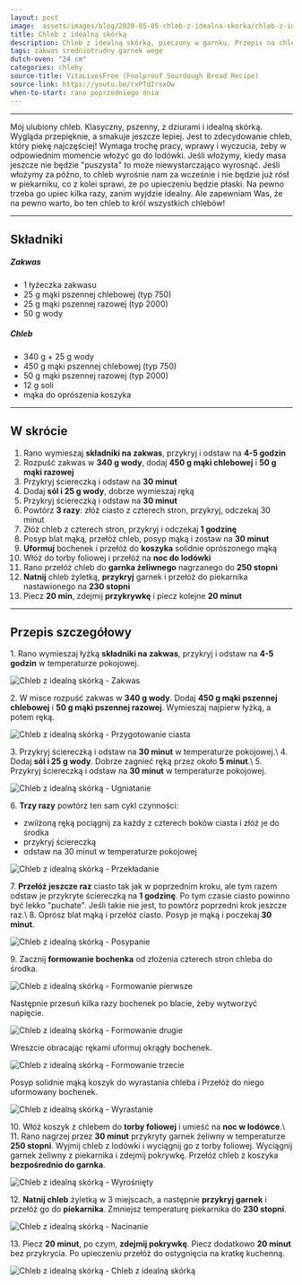```yaml
---
layout: post
image:  assets/images/blog/2020-05-05-chleb-z-idealna-skorka/chleb-z-idealna-skorka.jpg
title: Chleb z idealną skórką
description: Chleb z idealną skórką, pieczony w garnku. Przepis na chleb z grubą i chrupiącą skórką. Cudowny nocny chleb z garnka z idealnie chrupiącą skórką i mięciutkim środkiem. Wspaniały przepis na domowy chleb pieczony w garnku żeliwnym. Wymaga odrobiny zaangażowania, serca i czasu.
tags: zakwas sredniotrudny garnek wege
dutch-oven: "24 cm"
categories: chleby
source-title: VitaLivesFree (Foolproof Sourdough Bread Recipe)
source-link: https://youtu.be/rxPTdIrsxOw
when-to-start: rano poprzedniego dnia
---
```


-----

Mój ulubiony chleb. Klasyczny, pszenny, z dziurami i idealną skórką. Wygląda przepięknie, a smakuje jeszcze lepiej. Jest to zdecydowanie chleb, który piekę najczęściej! Wymaga trochę pracy, wprawy i wyczucia, żeby w odpowiednim momencie włożyć go do lodówki. Jeśli włożymy, kiedy masa jeszcze nie będzie "puszysta" to może niewystarczająco wyrosnąć. Jeśli włożymy za późno, to chleb wyrośnie nam za wcześnie i nie będzie już rósł w piekarniku, co z kolei sprawi, że po upieczeniu będzie płaski. Na pewno trzeba go upiec kilka razy, zanim wyjdzie idealny. Ale zapewniam Was, że na pewno warto, bo ten chleb to król wszystkich chlebów!

-----

## Składniki

##### Zakwas
* 1 łyżeczka zakwasu
* 25 g mąki pszennej chlebowej (typ 750)
* 25 g mąki pszennej razowej (typ 2000)
* 50 g wody

##### Chleb

* 340 g + 25 g wody
* 450 g mąki pszennej chlebowej (typ 750)
* 50 g mąki pszennej razowej (typ 2000)
* 12 g soli
* mąka do oprószenia koszyka

-----

## W skrócie

1. Rano wymieszaj **składniki na zakwas**, przykryj i odstaw na **4-5 godzin**
2. Rozpuść zakwas w **340 g wody**, dodaj **450 g mąki chlebowej** i **50 g mąki razowej**
3. Przykryj ściereczką i odstaw na **30 minut**
4. Dodaj **sól i 25 g wody**, dobrze wymieszaj ręką
5. Przykryj ściereczką i odstaw na **30 minut**
6. Powtórz **3 razy**: złóż ciasto z czterech stron, przykryj, odczekaj 30 minut
7. Złóż chleb z czterech stron, przykryj i odczekaj **1 godzinę**
8. Posyp blat mąką, przełóż chleb, posyp mąką i zostaw na **30 minut**
9. **Uformuj** bochenek i przełóż do **koszyka** solidnie oprószonego mąką
10. Włóż do torby foliowej i przełóż na **noc do lodówki**
11. Rano przełóż chleb do **garnka żeliwnego** nagrzanego do **250 stopni**
12. **Natnij** chleb żyletką, **przykryj** garnek i przełóż do piekarnika nastawionego na **230 stopni**
13. Piecz **20 min**, zdejmij **przykrywkę** i piecz kolejne **20 minut**

-----

## Przepis szczegółowy

1\. Rano wymieszaj łyżką **składniki na zakwas**, przykryj i odstaw na **4-5 godzin** w temperaturze pokojowej.

![Chleb z idealną skórką - Zakwas](/assets/images/blog/2020-05-05-chleb-z-idealna-skorka/chleb-z-idealna-skorka-zakwas.jpg)

2\. W misce rozpuść zakwas w **340 g wody**. Dodaj **450 g mąki pszennej chlebowej** i **50 g mąki pszennej razowej**. Wymieszaj najpierw łyżką, a potem ręką.

![Chleb z idealną skórką - Przygotowanie ciasta](/assets/images/blog/2020-05-05-chleb-z-idealna-skorka/chleb-z-idealna-skorka-przygotowanie-ciasta.jpg)

3\. Przykryj ściereczką i odstaw na **30 minut** w temperaturze pokojowej.\\
4\. Dodaj **sól i 25 g wody**. Dobrze zagnieć ręką przez około **5 minut**.\\
5\. Przykryj ściereczką i odstaw na **30 minut** w temperaturze pokojowej.

![Chleb z idealną skórką - Ugniatanie](/assets/images/blog/2020-05-05-chleb-z-idealna-skorka/chleb-z-idealna-skorka-ugniatanie.jpg)

6\. **Trzy razy** powtórz ten sam cykl czynności:
- zwilżoną ręką pociągnij za każdy z czterech boków ciasta i złóż je do środka
- przykryj ściereczką
- odstaw na 30 minut w temperaturze pokojowej

![Chleb z idealną skórką - Przekładanie](/assets/images/blog/2020-05-05-chleb-z-idealna-skorka/chleb-z-idealna-skorka-przekladanie.jpg)

7\. **Przełóż jeszcze raz** ciasto tak jak w poprzednim kroku, ale tym razem odstaw je przykryte ściereczką na **1 godzinę**. Po tym czasie ciasto powinno być lekko "puchate". Jeśli takie nie jest, to powtórz poprzedni krok jeszcze raz.\\
8\. Oprósz blat mąką i przełóż ciasto. Posyp je mąką i poczekaj **30 minut**.

![Chleb z idealną skórką - Posypanie](/assets/images/blog/2020-05-05-chleb-z-idealna-skorka/chleb-z-idealna-skorka-posypanie.jpg)

9\. Zacznij **formowanie bochenka** od złożenia czterech stron chleba do środka.

![Chleb z idealną skórką - Formowanie pierwsze](/assets/images/blog/2020-05-05-chleb-z-idealna-skorka/chleb-z-idealna-skorka-formowanie-pierwsze.jpg)

Następnie przesuń kilka razy bochenek po blacie, żeby wytworzyć napięcie.

![Chleb z idealną skórką - Formowanie drugie](/assets/images/blog/2020-05-05-chleb-z-idealna-skorka/chleb-z-idealna-skorka-formowanie-drugie.jpg)

Wreszcie obracając rękami uformuj okrągły bochenek.

![Chleb z idealną skórką - Formowanie trzecie](/assets/images/blog/2020-05-05-chleb-z-idealna-skorka/chleb-z-idealna-skorka-formowanie-trzecie.jpg)

Posyp solidnie mąką koszyk do wyrastania chleba i Przełóż do niego uformowany bochenek.

![Chleb z idealną skórką - Wyrastanie](/assets/images/blog/2020-05-05-chleb-z-idealna-skorka/chleb-z-idealna-skorka-wyrastanie.jpg)

10\. Włóż koszyk z chlebem do **torby foliowej** i umieść na **noc w lodówce**.\\
11\. Rano nagrzej przez **30 minut** przykryty garnek żeliwny w temperaturze **250 stopni**. Wyjmij chleb z lodówki i wyciągnij go z torby foliowej. Wyciągnij garnek żeliwny z piekarnika i zdejmij pokrywkę. Przełóż chleb z koszyka **bezpośrednio do garnka**.

![Chleb z idealną skórką - Wyrośnięty](/assets/images/blog/2020-05-05-chleb-z-idealna-skorka/chleb-z-idealna-skorka-wyrosniety.jpg)

12\. **Natnij chleb** żyletką w 3 miejscach, a następnie **przykryj garnek** i przełóż go do **piekarnika**. Zmniejsz temperaturę piekarnika do **230 stopni**.

![Chleb z idealną skórką - Nacinanie](/assets/images/blog/2020-05-05-chleb-z-idealna-skorka/chleb-z-idealna-skorka-nacinanie.jpg)

13\. Piecz **20 minut**, po czym, **zdejmij pokrywkę**. Piecz dodatkowo **20 minut** bez przykrycia. Po upieczeniu przełóż do ostygnięcia na kratkę kuchenną.

![Chleb z idealną skórką - Chleb z idealną skórką](/assets/images/blog/2020-05-05-chleb-z-idealna-skorka/chleb-z-idealna-skorka-koniec.jpg)
